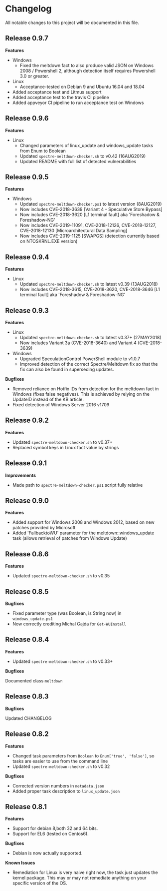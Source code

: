 # Changelog

All notable changes to this project will be documented in this file.

## Release 0.9.7

**Features**

* Windows
  * Fixed the meltdown fact to also produce valid JSON on Windows 2008 / Powershell 2, although detection itself requires Powershell 3.0 or greater.
* Linux
  * Acceptance-tested on Debian 9 and Ubuntu 16.04 and 18.04
* Added acceptance test and Litmus support
* Added acceptance test to the travis CI pipeline
* Added appveyor CI pipeline to run acceptance test on Windows

## Release 0.9.6

**Features**

* Linux
  * Changed parameters of linux_update and windows_update tasks from Enum to Boolean
  * Updated `spectre-meltdown-checker.sh` to v0.42 (16AUG2019)
  * Updated README with full list of detected vulnerabilities

## Release 0.9.5

**Features**

* Windows
  * Updated `spectre-meltdown-checker.ps1` to latest version (8AUG2019)
  * Now includes CVE-2018-3639 [Variant 4 - Speculative Store Bypass]
  * Now includes CVE-2018-3620 [L1 terminal fault] aka 'Foreshadow & Foreshadow-NG'
  * Now includes CVE-2019-11091, CVE-2018-12126, CVE-2018-12127, CVE-2018-12130 [Microarchitectural Data Sampling]
  * Now includes CVE-2019-1125 [SWAPGS] (detection currently based on NTOSKRNL.EXE version)

## Release 0.9.4

**Features**

* Linux
  * Updated `spectre-meltdown-checker.sh` to latest v0.39 (13AUG2018)
  * Now includes CVE-2018-3615, CVE-2018-3620, CVE-2018-3646 [L1 terminal fault] aka 'Foreshadow & Foreshadow-NG'

## Release 0.9.3

**Features**

* Linux
  * Updated `spectre-meltdown-checker.sh` to latest v0.37+ (27MAY2018)
  * Now includes Variant 3a (CVE-2018-3640) and Variant 4 (CVE-2018-3639)
* Windows
  * Upgraded SpeculationControl PowerShell module to v1.0.7
  * Improved detection of the correct Spectre/Meltdown fix so that the fix can also be found in superseding updates.

**Bugfixes**

* Removed reliance on Hotfix IDs from detection for the meltdown fact in Windows (fixes false negatives). This is achieved by relying on the UpdateID instead of the KB article.
* Fixed detection of Windows Server 2016 v1709

## Release 0.9.2

**Features**

* Updated `spectre-meltdown-checker.sh` to v0.37+
* Replaced symbol keys in Linux fact value by strings

## Release 0.9.1

**Improvements**

* Made path to `spectre-meltdown-checker.ps1` script fully relative

## Release 0.9.0

**Features**

* Added support for Windows 2008 and Windows 2012, based on new patches provided by Microsoft
* Added 'FallbacktoWU' parameter for the meltdown::windows_update task (allows retrieval of patches from Windows Update)

## Release 0.8.6

**Features**

* Updated `spectre-meltdown-checker.sh` to v0.35

## Release 0.8.5

**Bugfixes**

* Fixed parameter type (was Boolean, is String now) in `windows_update.ps1`
* Now correctly crediting Michal Gajda for `Get-WUInstall`

## Release 0.8.4

**Features**

* Updated `spectre-meltdown-checker.sh` to v0.33+

**Bugfixes**

Documented class `meltdown`

## Release 0.8.3

**Bugfixes**

Updated CHANGELOG

## Release 0.8.2

**Features**

* Changed task parameters from `Boolean` to `Enum['true', 'false']`, so tasks are easier to use from the command line
* Updated `spectre-meltdown-checker.sh` to v0.32

**Bugfixes**

* Corrected version numbers in `metadata.json`
* Added proper task description to `linux_update.json`

## Release 0.8.1

**Features**

* Support for debian 8,both 32 and 64 bits.
* Support for EL6 (tested on Centos6).

**Bugfixes**

* Debian is now actually supported.

**Known Issues**

* Remediation for Linux is very naive right now, the task just updates the kernel package. This may or may not remediate anything on your specific version of the OS.
